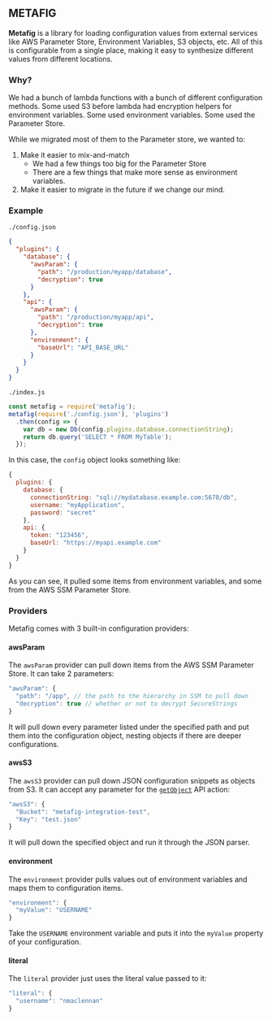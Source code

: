 ## METAFIG

**Metafig** is a library for loading configuration values from external
services like AWS Parameter Store, Environment Variables, S3 objects, etc.
All of this is configurable from a single place, making it easy to synthesize
different values from different locations.

### Why?

We had a bunch of lambda functions with a bunch of different configuration
methods. Some used S3 before lambda had encryption helpers for environment
variables. Some used environment variables. Some used the Parameter Store.

While we migrated most of them to the Parameter store, we wanted to:

1. Make it easier to mix-and-match
    * We had a few things too big for the Parameter Store
    * There are a few things that make more sense as environment variables.
2. Make it easier to migrate in the future if we change our mind.

### Example

`./config.json`
```json
{
  "plugins": {
    "database": {
      "awsParam": {
        "path": "/production/myapp/database",
        "decryption": true
      }
    },
    "api": {
      "awsParam": {
        "path": "/production/myapp/api",
        "decryption": true
      },
      "environment": {
        "baseUrl": "API_BASE_URL"
      }  
    }
  }
}
```

`./index.js`
```javascript
const metafig = require('metafig');
metafig(require('./config.json'), 'plugins')
  .then(config => {
    var db = new Db(config.plugins.database.connectionString);
    return db.query('SELECT * FROM MyTable');
  });
```

In this case, the `config` object looks something like:

```javascript
{
  plugins: {
    database: {
      connectionString: "sql://mydatabase.example.com:5678/db",
      username: "myApplication",
      password: "secret"
    },
    api: {
      token: "123456",
      baseUrl: "https://myapi.example.com"
    }
  }
}
```

As you can see, it pulled some items from environment variables, and some from
the AWS SSM Parameter Store.

### Providers

Metafig comes with 3 built-in configuration providers:

#### awsParam

The `awsParam` provider can pull down items from the AWS SSM Parameter Store.
It can take 2 parameters:

```javascript
"awsParam": {
  "path": "/app", // the path to the hierarchy in SSM to pull down
  "decryption": true // whether or not to decrypt SecureStrings
}
```

It will pull down every parameter listed under the specified path and put them
into the configuration object, nesting objects if there are deeper
configurations.

#### awsS3

The `awsS3` provider can pull down JSON configuration snippets as objects from
S3. It can accept any parameter for the [`getObject`](http://docs.aws.amazon.com/AWSJavaScriptSDK/latest/AWS/S3.html#getObject-property) API action:

```javascript
"awsS3": {
  "Bucket": "metafig-integration-test",
  "Key": "test.json"
}
```

It will pull down the specified object and run it through the JSON parser.

#### environment

The `environment` provider pulls values out of environment variables and maps
them to configuration items.

```javascript
"environment": {
  "myValue": "USERNAME"
}
```

Take the `USERNAME` environment variable and puts it into the `myValue` property
of your configuration.

#### literal

The `literal` provider just uses the literal value passed to it:

```javascript
"literal": {
  "username": "nmaclennan"
}
```

